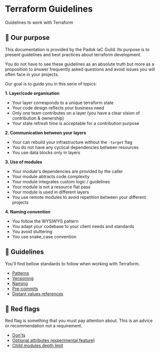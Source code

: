 # Terraform Guidelines

Guidelines to work with Terraform

## 🎯 Our purpose

This documentation is provided by the Padok IaC Guild. Its purpose is to present guidelines and best practices about terraform development. 

You do not have to see these guidelines as an absolute truth but more as a proposition to answer frequently asked questions and avoid issues you will often face in your projects.

Our goal is to guide you in this serie of topics:

**1. Layer/code organisation**
- Your layer corresponds to a unique terraform state
- Your code design reflects your business need
- Only one team contributes on a layer (you have a clear vision of contribution & ownership)
- Your state refresh time is acceptable for a contribution purpose

**2. Communication between your layers**
- Your can rebuild your infrastructure without the `-target` flag
- You do not have any cyclical dependencies between resources
- You use data blocks only in layers

**3. Use of modules**
- Your module's dependencies are provided by the caller 
- Your module abtracts code complexity
- Your module integrates custom logic / guidelines
- Your module is not a resource flat pass
- Your module is used in different layers
- You use remote modules to avoid repetition between your different projects 

**4. Naming convention**
- You follow the WYSIWYG pattern
- You adapt your codebase to your client needs and standards
- You avoid stuttering
- You use snake_case convention

## 🚀 Guidelines

You'll find bellow standards to follow when working with Terraform.

- [Patterns](patterns.md)
- [Versioning](terraform_versioning.md)
- [Naming](terraform_naming.md)
- [Pre-commits](pre-commits.md)
- [Distant values references](refering_to_resources_from_other_layers.md)

## 🚩 Red flags

Red flag is something that you must pay attention about. This is an advice or recommendation not a requirement.

- [Don'ts](donts.md)
- [Optional attributes (experimental feature)](optional-attributes.md)
- [Child modules depth limit](child_modules_depth_limit.md)
